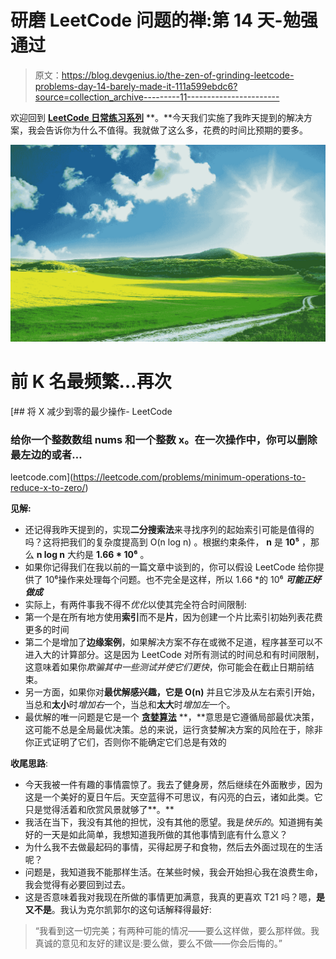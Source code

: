 # 研磨 LeetCode 问题的禅:第 14 天-勉强通过

> 原文：<https://blog.devgenius.io/the-zen-of-grinding-leetcode-problems-day-14-barely-made-it-111a599ebdc6?source=collection_archive---------11----------------------->

欢迎回到 [**LeetCode 日常练习系列**](https://medium.com/@matei.danut.dm/the-zen-of-grinding-leetcode-problems-day-0-motivation-681842565166) **。**今天我们实施了我昨天提到的解决方案，我会告诉你为什么不值得。我就做了这么多，花费的时间比预期的要多。

![](img/15d8070f41cc6a3bb0f0452dced08030.png)

# 前 K 名最频繁…再次

[](https://leetcode.com/problems/minimum-operations-to-reduce-x-to-zero/) [## 将 X 减少到零的最少操作- LeetCode

### 给你一个整数数组 nums 和一个整数 x。在一次操作中，你可以删除最左边的或者…

leetcode.com](https://leetcode.com/problems/minimum-operations-to-reduce-x-to-zero/) 

**见解:**

*   还记得我昨天提到的，实现**二分搜索法**来寻找序列的起始索引可能是值得的吗？这将把我们的复杂度提高到 O(n log n) 。根据约束条件， **n** 是 **10⁵** ，那么 **n log n** 大约是 **1.66 * 10⁶** 。
*   如果你记得我们在我以前的一篇文章中谈到的，你可以假设 LeetCode 给你提供了 10⁶操作来处理每个问题。也不完全是这样，所以 1.66 *的 10⁶ ***可能正好做成***
*   实际上，有两件事我不得不*优化*以使其完全符合时间限制:
*   第一个是在所有地方使用**索引**而不是**片**，因为创建一个片比索引初始列表花费更多的时间
*   第二个是增加了**边缘案例**，如果解决方案不存在或微不足道，程序甚至可以不进入大的计算部分。这是因为 LeetCode 对所有测试的时间总和有时间限制，这意味着如果你*欺骗其中一些测试并使它们更快*，你可能会在截止日期前结束。
*   另一方面，如果你对**最优解感兴趣，它是 O(n)** 并且它涉及从左右索引开始，当总和**太小**时*增加右*一个，当总和**太大**时*增加左*一个。
*   最优解的唯一问题是它是一个 [**贪婪算法**](https://en.wikipedia.org/wiki/Greedy_algorithm) **，**意思是它遵循局部最优决策，这可能不总是全局最优决策。总的来说，运行贪婪解决方案的风险在于，除非你正式证明了它们，否则你不能确定它们总是有效的

**收尾思路**:

*   今天我被一件有趣的事情震惊了。我去了健身房，然后继续在外面散步，因为这是一个美好的夏日午后。天空蓝得不可思议，有闪亮的白云，诸如此类。它只是觉得活着和欣赏风景就够了**。**
*   我活在当下，我没有其他的担忧，没有其他的愿望。我是*快乐的*。知道拥有美好的一天是如此简单，我想知道我所做的其他事情到底有什么意义？
*   为什么我不去做最起码的事情，买得起房子和食物，然后去外面过现在的生活呢？
*   问题是，我知道我不能那样生活。在某些时候，我会开始担心我在浪费生命，我会觉得有必要回到过去。
*   这是否意味着我对我现在所做的事情更加满意，我真的更喜欢 T21 吗？嗯，**是又不是**。我认为克尔凯郭尔的这句话解释得最好:

> “我看到这一切完美；有两种可能的情况——要么这样做，要么那样做。我真诚的意见和友好的建议是:要么做，要么不做——你会后悔的。”